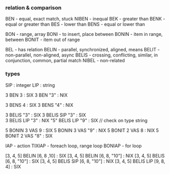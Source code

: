 ### relation & comparison
BEN - equal, exact match, stuck
NIBEN - inequal
BEK - greater than
BENK - equal or greater than
BES - lower than
BENS - equal or lower than

BON - range, array
BONI - to insert, place between
BONIN - item in range, between
BONIT - item out of range

BEL - has relation
BELIN - parallel, synchronized, aligned, means
BELIT - non-parallel, non-aligned, async
BELIS - crossing, conflicting, similar, in conjunction, common, partial match
NIBEL - non-related


### types

SIP : integer
LIP : string

3 BEN 3 : SIX
3 BEN "3" : NIX

3 BENS 4 : SIX
3 BENS "4" : NIX

3 BELIS "3" : SIX
3 BELIS SIP "3" : SIX  
3 BELIS LIP "3" : NIX
"5" BELIS LIP "9" : SIX // check on type string

5 BONIN 3 VAS 9 : SIX
5 BONIN 3 VAS "9" : NIX
5 BONIT 2 VAS 8 : NIX
5 BONIT 2 VAS "8" : SIX

IAP - action
TIXIAP - foreach loop, range loop
BONIAP - for loop

[3, 4, 5] BELIN [6, 8 ,10] : SIX
[3, 4, 5] BELIN [6, 8, "10"] : NIX
[3, 4, 5] BELIS [6, 8, "10"] : SIX
[3, 4, 5] BELIS SIP [6, 8, "10"] : NIX
[3, 4, 5] BELIS LIP [9, 8, 4] : SIX